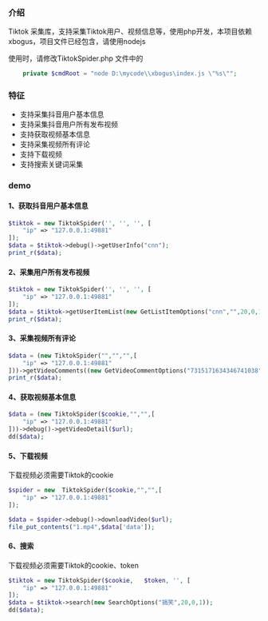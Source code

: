 ### 介绍


Tiktok 采集库，支持采集Tiktok用户、视频信息等，使用php开发，本项目依赖xbogus，项目文件已经包含，请使用nodejs

使用时，请修改TiktokSpider.php 文件中的
```php
    private $cmdRoot = "node D:\mycode\\xbogus\index.js \"%s\"";
```

### 特征

- 支持采集抖音用户基本信息
- 支持采集抖音用户所有发布视频
- 支持获取视频基本信息 
- 支持采集视频所有评论
- 支持下载视频
- 支持搜索关键词采集

### demo
#### 1、获取抖音用户基本信息
```php
$tiktok = new TiktokSpider('', '', '', [
    "ip" => "127.0.0.1:49881"
]);
$data = $tiktok->debug()->getUserInfo("cnn");
print_r($data);
```

#### 2、采集用户所有发布视频
```php
$tiktok = new TiktokSpider('', '', '', [
    "ip" => "127.0.0.1:49881"
]);
$data = $tiktok->getUserItemList(new GetListItemOptions("cnn","",20,0,1));
print_r($data);
```

#### 3、采集视频所有评论
```php
$data = (new TiktokSpider("","","",[
    "ip" => "127.0.0.1:49881"
]))->getVideoComments((new GetVideoCommentOptions("7315171634346741038",20,0,1)));
print_r($data);
```

#### 4、获取视频基本信息
```php
$data = (new TiktokSpider($cookie,"","",[
    "ip" => "127.0.0.1:49881"
]))->debug()->getVideoDetail($url);
dd($data);
```

#### 5、下载视频
下载视频必须需要Tiktok的cookie
```php
$spider = new  TiktokSpider($cookie,"","",[
    "ip" => "127.0.0.1:49881"
]);

$data = $spider->debug()->downloadVideo($url);
file_put_contents("1.mp4",$data['data']);
```

#### 6、搜索
下载视频必须需要Tiktok的cookie、token
```php
$tiktok = new TiktokSpider($cookie,   $token, '', [
    "ip" => "127.0.0.1:49881"
]);
$data = $tiktok->search(new SearchOptions("搞笑",20,0,1));
dd($data);
```
